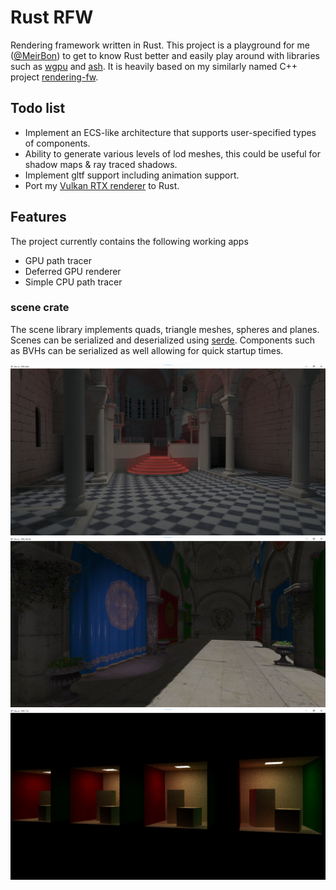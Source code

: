 # Rust RFW
Rendering framework written in Rust.
This project is a playground for me ([@MeirBon](https://github.com/MeirBon)) to get to know Rust better and easily play around with libraries such as 
[wgpu](https://github.com/gfx-rs/wgpu) and [ash](https://github.com/MaikKlein/ash).
It is heavily based on my similarly named C++ project [rendering-fw](https://github.com/meirbon/rendering-fw).

## Todo list
- Implement an ECS-like architecture that supports user-specified types of components.
- Ability to generate various levels of lod meshes, this could be useful for shadow maps & ray traced shadows.
- Implement gltf support including animation support.
- Port my [Vulkan RTX renderer](https://github.com/meirbon/rendering-fw) to Rust.

## Features
The project currently contains the following working apps
- GPU path tracer
- Deferred GPU renderer
- Simple CPU path tracer

### scene crate
The scene library implements quads, triangle meshes, spheres and planes.
Scenes can be serialized and deserialized using [serde](https://serde.rs).
Components such as BVHs can be serialized as well allowing for quick startup times.

![gpu-rt](docs/gpu-rt.png)
![deferred.png](docs/deferred.png)
![cpu-rt](docs/cpu-rt.png) 